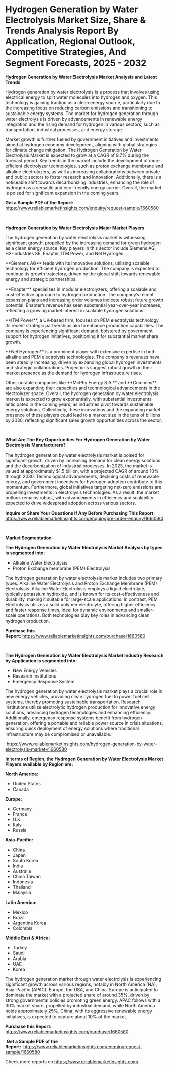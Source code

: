 <p><h1>Hydrogen Generation by Water Electrolysis Market Size, Share & Trends Analysis Report By Application, Regional Outlook, Competitive Strategies, And Segment Forecasts, 2025 - 2032</h1></p><p><strong>Hydrogen Generation by Water Electrolysis Market Analysis and Latest Trends</strong></p>
<p><p>Hydrogen generation by water electrolysis is a process that involves using electrical energy to split water molecules into hydrogen and oxygen. This technology is gaining traction as a clean energy source, particularly due to the increasing focus on reducing carbon emissions and transitioning to sustainable energy systems. The market for hydrogen generation through water electrolysis is driven by advancements in renewable energy integration and the rising demand for hydrogen in various sectors, such as transportation, industrial processes, and energy storage.</p><p>Market growth is further fueled by government initiatives and investments aimed at hydrogen economy development, aligning with global strategies for climate change mitigation. The Hydrogen Generation by Water Electrolysis Market is expected to grow at a CAGR of 9.7% during the forecast period. Key trends in the market include the development of more efficient electrolyzer technologies, such as proton exchange membrane and alkaline electrolyzers, as well as increasing collaborations between private and public sectors to foster research and innovation. Additionally, there is a noticeable shift towards decarbonizing industries, enhancing the role of hydrogen as a versatile and eco-friendly energy carrier. Overall, the market is poised for significant expansion in the coming years.</p></p>
<p><strong>Get a Sample PDF of the Report:&nbsp;</strong> <a href="https://www.reliablemarketinsights.com/enquiry/request-sample/1660580?utm_campaign=2106&utm_medium=2&utm_source=Github&utm_content=ia&utm_term=30012025&utm_id=hydrogen-generation-by-water-electrolysis">https://www.reliablemarketinsights.com/enquiry/request-sample/1660580</a></p>
<p>&nbsp;</p>
<p><strong>Hydrogen Generation by Water Electrolysis Major Market Players</strong></p>
<p><p>The hydrogen generation by water electrolysis market is witnessing significant growth, propelled by the increasing demand for green hydrogen as a clean energy source. Key players in this sector include Siemens AG, H2-Industries SE, Enapter, ITM Power, and Nel Hydrogen.</p><p>**Siemens AG** leads with its innovative solutions, utilizing scalable technology for efficient hydrogen production. The company is expected to continue its growth trajectory, driven by the global shift towards renewable energy and strategic partnerships.</p><p>**Enapter** specializes in modular electrolyzers, offering a scalable and cost-effective approach to hydrogen production. The company’s recent expansion plans and increasing order volumes indicate robust future growth potential. Enapter’s revenue has seen substantial year-over-year increases, reflecting a growing market interest in scalable hydrogen solutions.</p><p>**ITM Power**, a UK-based firm, focuses on PEM electrolysis technology. Its recent strategic partnerships aim to enhance production capabilities. The company is experiencing significant demand, bolstered by government support for hydrogen initiatives, positioning it for substantial market share growth.</p><p>**Nel Hydrogen** is a prominent player with extensive expertise in both alkaline and PEM electrolysis technologies. The company's revenues have been steadily increasing, driven by expanding global hydrogen investments and strategic collaborations. Projections suggest robust growth in their market presence as the demand for hydrogen infrastructure rises.</p><p>Other notable companies like **McPhy Energy S.A.** and **Cummins** are also expanding their capacities and technological advancements in the electrolyzer space. Overall, the hydrogen generation by water electrolysis market is expected to grow exponentially, with substantial investments anticipated in the coming years, as industries pivot towards sustainable energy solutions. Collectively, these innovations and the expanding market presence of these players could lead to a market size in the tens of billions by 2030, reflecting significant sales growth opportunities across the sector.</p></p>
<p>&nbsp;</p>
<p><strong>What Are The Key Opportunities For Hydrogen Generation by Water Electrolysis Manufacturers?</strong></p>
<p><p>The hydrogen generation by water electrolysis market is poised for significant growth, driven by increasing demand for clean energy solutions and the decarbonization of industrial processes. In 2023, the market is valued at approximately $1.5 billion, with a projected CAGR of around 10% through 2030. Technological advancements, declining costs of renewable energy, and government incentives for hydrogen adoption contribute to this momentum. Furthermore, global initiatives targeting net-zero emissions are propelling investments in electrolysis technologies. As a result, the market outlook remains robust, with advancements in efficiency and scalability expected to drive widespread adoption across various sectors.</p></p>
<p><strong>Inquire or Share Your Questions If Any Before Purchasing This Report:</strong> <a href="https://www.reliablemarketinsights.com/enquiry/pre-order-enquiry/1660580?utm_campaign=2106&utm_medium=2&utm_source=Github&utm_content=ia&utm_term=30012025&utm_id=hydrogen-generation-by-water-electrolysis">https://www.reliablemarketinsights.com/enquiry/pre-order-enquiry/1660580</a></p>
<p>&nbsp;</p>
<p><strong>Market Segmentation</strong></p>
<p><strong>The Hydrogen Generation by Water Electrolysis Market Analysis by types is segmented into:</strong></p>
<p><ul><li>Alkaline Water Electrolysis</li><li>Proton Exchange membrane (PEM) Electrolysis</li></ul></p>
<p><p>The hydrogen generation by water electrolysis market includes two primary types: Alkaline Water Electrolysis and Proton Exchange Membrane (PEM) Electrolysis. Alkaline Water Electrolysis employs a liquid electrolyte, typically potassium hydroxide, and is known for its cost-effectiveness and durability, making it suitable for large-scale applications. In contrast, PEM Electrolysis utilizes a solid polymer electrolyte, offering higher efficiency and faster response times, ideal for dynamic environments and smaller-scale operations. Both technologies play key roles in advancing clean hydrogen production.</p></p>
<p><strong>Purchase this Report:&nbsp;</strong><a href="https://www.reliablemarketinsights.com/purchase/1660580?utm_campaign=2106&utm_medium=2&utm_source=Github&utm_content=ia&utm_term=30012025&utm_id=hydrogen-generation-by-water-electrolysis">https://www.reliablemarketinsights.com/purchase/1660580</a></p>
<p>&nbsp;</p>
<p><strong>The Hydrogen Generation by Water Electrolysis Market Industry Research by Application is segmented into:</strong></p>
<p><ul><li>New Energy Vehicles</li><li>Research Institutions</li><li>Emergency Response System</li></ul></p>
<p><p>The hydrogen generation by water electrolysis market plays a crucial role in new energy vehicles, providing clean hydrogen fuel to power fuel cell systems, thereby promoting sustainable transportation. Research institutions utilize electrolytic hydrogen production for innovative energy solutions, advancing hydrogen technologies and enhancing efficiency. Additionally, emergency response systems benefit from hydrogen generation, offering a portable and reliable power source in crisis situations, ensuring quick deployment of energy solutions where traditional infrastructure may be compromised or unavailable.</p></p>
<p><a href="https://www.reliablemarketinsights.com/hydrogen-generation-by-water-electrolysis-market-r1660580?utm_campaign=2106&utm_medium=2&utm_source=Github&utm_content=ia&utm_term=30012025&utm_id=hydrogen-generation-by-water-electrolysis">&nbsp;https://www.reliablemarketinsights.com/hydrogen-generation-by-water-electrolysis-market-r1660580</a></p>
<p><strong>In terms of Region, the Hydrogen Generation by Water Electrolysis Market Players available by Region are:</strong></p>
<p>
    <p> <strong> North America: </strong>
        <ul>
            <li>United States</li>
            <li>Canada</li>
        </ul>
        </p> 
    <p> <strong> Europe: </strong>
        <ul>
            <li>Germany</li>
            <li>France</li>
            <li>U.K.</li>
            <li>Italy</li>
            <li>Russia</li>
        </ul>
        </p> 
    <p> <strong> Asia-Pacific: </strong>
        <ul>
            <li>China</li>
            <li>Japan</li>
            <li>South Korea</li>
            <li>India</li>
            <li>Australia</li>
            <li>China Taiwan</li>
            <li>Indonesia</li>
            <li>Thailand</li>
            <li>Malaysia</li>
        </ul>
        </p> 
    <p> <strong> Latin America: </strong>
        <ul>
            <li>Mexico</li>
            <li>Brazil</li>
            <li>Argentina Korea</li>
            <li>Colombia</li>
        </ul>
        </p> 
    <p> <strong> Middle East & Africa: </strong>
        <ul>
            <li>Turkey</li>
            <li>Saudi</li>
            <li>Arabia</li>
            <li>UAE</li>
            <li>Korea</li>
        </ul>
    </p>
    </p>
<p><p>The hydrogen generation market through water electrolysis is experiencing significant growth across various regions, notably in North America (NA), Asia-Pacific (APAC), Europe, the USA, and China. Europe is anticipated to dominate the market with a projected share of around 35%, driven by strong governmental policies promoting green energy. APAC follows with a 30% market share, propelled by industrial demand, while North America holds approximately 25%. China, with its aggressive renewable energy initiatives, is expected to capture about 10% of the market.</p></p>
<p><strong>Purchase this Report: </strong><a href="https://www.reliablemarketinsights.com/purchase/1660580?utm_campaign=2106&utm_medium=2&utm_source=Github&utm_content=ia&utm_term=30012025&utm_id=hydrogen-generation-by-water-electrolysis">https://www.reliablemarketinsights.com/purchase/1660580</a></p>
<p>&nbsp;<strong>Get a Sample PDF of the Report:&nbsp;&nbsp;</strong><a href="https://www.reliablemarketinsights.com/enquiry/request-sample/1660580?utm_campaign=2106&utm_medium=2&utm_source=Github&utm_content=ia&utm_term=30012025&utm_id=hydrogen-generation-by-water-electrolysis">https://www.reliablemarketinsights.com/enquiry/request-sample/1660580</a></p>
<p><strong></strong></p>
<p>Check more reports on <a href="https://www.reliablemarketinsights.com/?utm_campaign=2106&utm_medium=2&utm_source=Github&utm_content=ia&utm_term=30012025&utm_id=hydrogen-generation-by-water-electrolysis">https://www.reliablemarketinsights.com/</a></p>